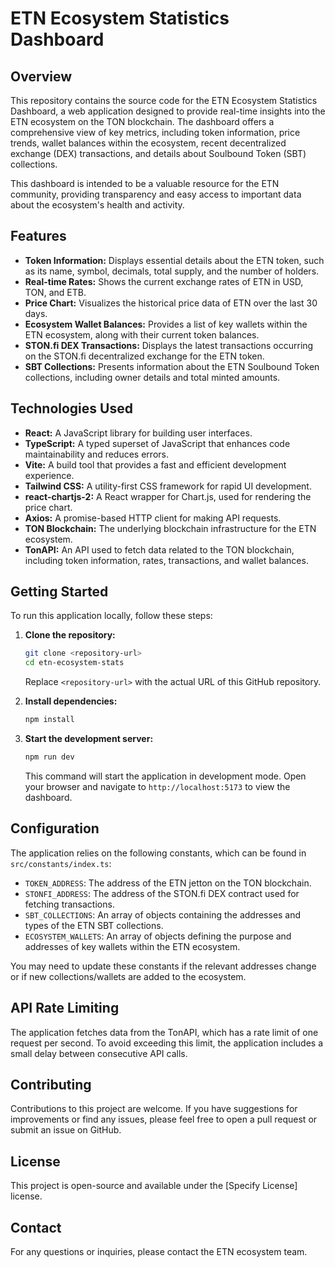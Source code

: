 # ETN Ecosystem Statistics Dashboard

## Overview

This repository contains the source code for the ETN Ecosystem Statistics Dashboard, a web application designed to provide real-time insights into the ETN ecosystem on the TON blockchain. The dashboard offers a comprehensive view of key metrics, including token information, price trends, wallet balances within the ecosystem, recent decentralized exchange (DEX) transactions, and details about Soulbound Token (SBT) collections.

This dashboard is intended to be a valuable resource for the ETN community, providing transparency and easy access to important data about the ecosystem's health and activity.

## Features

* **Token Information:** Displays essential details about the ETN token, such as its name, symbol, decimals, total supply, and the number of holders.
* **Real-time Rates:** Shows the current exchange rates of ETN in USD, TON, and ETB.
* **Price Chart:** Visualizes the historical price data of ETN over the last 30 days.
* **Ecosystem Wallet Balances:** Provides a list of key wallets within the ETN ecosystem, along with their current token balances.
* **STON.fi DEX Transactions:** Displays the latest transactions occurring on the STON.fi decentralized exchange for the ETN token.
* **SBT Collections:** Presents information about the ETN Soulbound Token collections, including owner details and total minted amounts.

## Technologies Used

* **React:** A JavaScript library for building user interfaces.
* **TypeScript:** A typed superset of JavaScript that enhances code maintainability and reduces errors.
* **Vite:** A build tool that provides a fast and efficient development experience.
* **Tailwind CSS:** A utility-first CSS framework for rapid UI development.
* **react-chartjs-2:** A React wrapper for Chart.js, used for rendering the price chart.
* **Axios:** A promise-based HTTP client for making API requests.
* **TON Blockchain:** The underlying blockchain infrastructure for the ETN ecosystem.
* **TonAPI:** An API used to fetch data related to the TON blockchain, including token information, rates, transactions, and wallet balances.

## Getting Started

To run this application locally, follow these steps:

1.  **Clone the repository:**
    ```bash
    git clone <repository-url>
    cd etn-ecosystem-stats
    ```
    Replace `<repository-url>` with the actual URL of this GitHub repository.

2.  **Install dependencies:**
    ```bash
    npm install
    ```

3.  **Start the development server:**
    ```bash
    npm run dev
    ```

    This command will start the application in development mode. Open your browser and navigate to `http://localhost:5173` to view the dashboard.

## Configuration

The application relies on the following constants, which can be found in `src/constants/index.ts`:

* `TOKEN_ADDRESS`: The address of the ETN jetton on the TON blockchain.
* `STONFI_ADDRESS`: The address of the STON.fi DEX contract used for fetching transactions.
* `SBT_COLLECTIONS`: An array of objects containing the addresses and types of the ETN SBT collections.
* `ECOSYSTEM_WALLETS`: An array of objects defining the purpose and addresses of key wallets within the ETN ecosystem.

You may need to update these constants if the relevant addresses change or if new collections/wallets are added to the ecosystem.

## API Rate Limiting

The application fetches data from the TonAPI, which has a rate limit of one request per second. To avoid exceeding this limit, the application includes a small delay between consecutive API calls.

## Contributing

Contributions to this project are welcome. If you have suggestions for improvements or find any issues, please feel free to open a pull request or submit an issue on GitHub.

## License

This project is open-source and available under the [Specify License] license.

## Contact

For any questions or inquiries, please contact the ETN ecosystem team.
